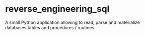 # reverse_engineering_sql
A small Python application allowing to read, parse and materialize databases tables and procedures / routines
